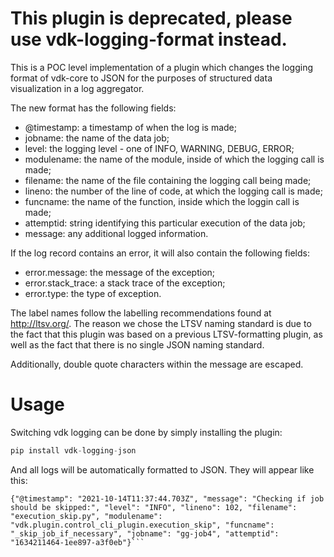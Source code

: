 # This plugin is deprecated, please use vdk-logging-format instead.


This is a POC level implementation of a plugin which changes the logging format of vdk-core to JSON for the purposes of structured data visualization in a log aggregator.

The new format has the following fields:
 * @timestamp: a timestamp of when the log is made;
 * jobname: the name of the data job;
 * level: the logging level - one of INFO, WARNING, DEBUG, ERROR;
 * modulename: the name of the module, inside of which the logging call is made;
 * filename: the name of the file containing the logging call being made;
 * lineno: the number of the line of code, at which the logging call is made;
 * funcname: the name of the function, inside which the loggin call is made;
 * attemptid: string identifying this particular execution of the data job;
 * message: any additional logged information.

If the log record contains an error, it will also contain the following fields:
 * error.message: the message of the exception;
 * error.stack_trace: a stack trace of the exception;
 * error.type: the type of exception.

The label names follow the labelling recommendations found at http://ltsv.org/.
The reason we chose the LTSV naming standard is due to the fact that this plugin was based on a previous LTSV-formatting plugin,
as well as the fact that there is no single JSON naming standard.

Additionally, double quote characters within the message are escaped.

# Usage

Switching vdk logging can be done by simply installing the plugin:

```python
pip install vdk-logging-json
```

And all logs will be automatically formatted to JSON. They will appear like this:
```
{"@timestamp": "2021-10-14T11:37:44.703Z", "message": "Checking if job should be skipped:", "level": "INFO", "lineno": 102, "filename": "execution_skip.py", "modulename": "vdk.plugin.control_cli_plugin.execution_skip", "funcname": "_skip_job_if_necessary", "jobname": "gg-job4", "attemptid": "1634211464-1ee897-a3f0eb"}```

